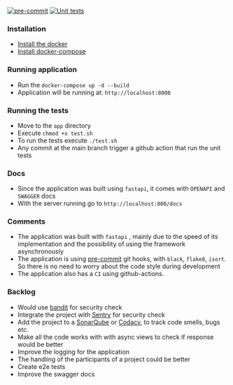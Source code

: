 [![pre-commit](https://img.shields.io/badge/pre--commit-enabled-brightgreen?logo=pre-commit&logoColor=white)](https://github.com/pre-commit/pre-commit)
[![Unit tests](https://github.com/nicolasteodosio/projects-ov/actions/workflows/unit-tests.yml/badge.svg)](https://github.com/nicolasteodosio/projects-ov/actions/workflows/unit-tests.yml)


### Installation ###
* [Install the docker](https://docs.docker.com/install/linux/docker-ce/ubuntu/#install-using-the-repository)
* [Install docker-compose](https://docs.docker.com/compose/install/#install-compose)


### Running application
 
- Run the `docker-compose up -d --build`
- Application will be running at: `http://localhost:8000`
    
### Running the tests

- Move to the `app` directory
- Execute `chmod +x test.sh`
- To run the tests execute `./test.sh`
- Any commit at the main branch trigger a github action that run the unit tests


### Docs

- Since the application was built using `fastapi`, it comes with `OPENAPI` and `SWAGGER` docs
- With the server running go to `http://localhost:800/docs`

### Comments ###
* The application was built with `fastapi` , mainly due to the speed of its implementation and the possibility of using the framework asynchronously
* The application is using [pre-commit](https://pre-commit.com/) git hooks, with `black`, `flake8`, `isort`. So there is no need to worry about the code style during development
* The application also has a `CI` using github-actions.

### Backlog ###
* Would use [bandit](https://github.com/PyCQA/bandit) for security check
* Integrate the project with [Sentry](https://sentry.io/welcome/) for security check
* Add the project to a [SonarQube](https://www.sonarqube.org/) or [Codacy](https://www.codacy.com/), to track code smells, bugs etc.
* Make all the code works with with async views to check if response would be better
* Improve the logging for the application
* The handling of the participants of a project could be better
* Create e2e tests
* Improve the swagger docs

